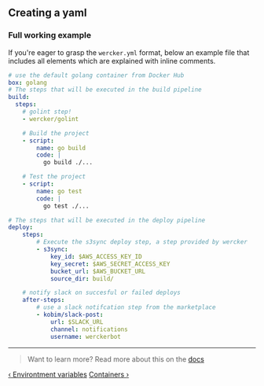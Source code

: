 ## Creating a yaml

### Full working example

If you're eager to grasp the `wercker.yml` format, below an example file
that includes all elements which are explained with inline comments.

```yaml
# use the default golang container from Docker Hub
box: golang
# The steps that will be executed in the build pipeline
build:
  steps:
    # golint step!
    - wercker/golint

    # Build the project
    - script:
        name: go build
        code: |
          go build ./...

    # Test the project
    - script:
        name: go test
        code: |
          go test ./...

# The steps that will be executed in the deploy pipeline
deploy:
    steps:
        # Execute the s3sync deploy step, a step provided by wercker
        - s3sync:
            key_id: $AWS_ACCESS_KEY_ID
            key_secret: $AWS_SECRET_ACCESS_KEY
            bucket_url: $AWS_BUCKET_URL
            source_dir: build/

    # notify slack on succesful or failed deploys
    after-steps:
        # use a slack notifcation step from the marketplace
        - kobim/slack-post:
            url: $SLACK_URL
            channel: notifications
            username: werckerbot
```

- - -
> Want to learn more? Read more about this on the
> [docs](/docs/wercker-yml/index.html)

[&lsaquo; Environtment variables](/learn/wercker-yml/environment-variables.html "nav previous yml")
[Containers &rsaquo;](/learn/containers/introduction.html "nav next containers")
